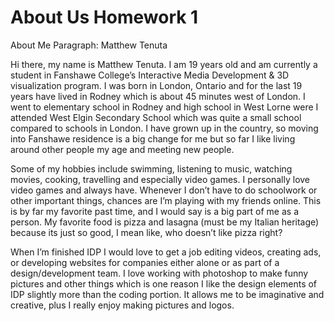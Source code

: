 # About Us Homework 1

About Me Paragraph: Matthew Tenuta

Hi there, my name is Matthew Tenuta. I am 19 years old and am currently a student in Fanshawe College’s Interactive Media Development & 3D visualization program. I was born in London, Ontario and for the last 19 years have lived in Rodney which is about 45 minutes west of London. I went to elementary school in Rodney and high school in West Lorne were I attended West Elgin Secondary School which was quite a small school compared to schools in London. I have grown up in the country, so moving into Fanshawe residence is a big change for me but so far I like living around other people my age and meeting new people.

Some of my hobbies include swimming, listening to music, watching movies, cooking, travelling and especially video games. I personally love video games and always have. Whenever I don’t have to do schoolwork or other important things, chances are I’m playing with my friends online. This is by far my favorite past time, and I would say is a big part of me as a person. My favorite food is pizza and lasagna (must be my Italian heritage) because its just so good, I mean like, who doesn’t like pizza right?

When I’m finished IDP I would love to get a job editing videos, creating ads, or developing websites for companies either alone or as part of a design/development team.  I love working with photoshop to make funny pictures and other things which is one reason I like the design elements of IDP slightly more than the coding portion. It allows me to be imaginative and creative, plus I really enjoy making pictures and logos. 
